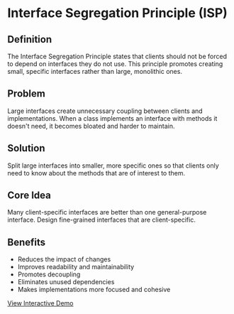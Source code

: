 # Interface Segregation Principle (ISP)

## Definition
The Interface Segregation Principle states that clients should not be forced to depend on interfaces they do not use. This principle promotes creating small, specific interfaces rather than large, monolithic ones.

## Problem
Large interfaces create unnecessary coupling between clients and implementations. When a class implements an interface with methods it doesn't need, it becomes bloated and harder to maintain.

## Solution
Split large interfaces into smaller, more specific ones so that clients only need to know about the methods that are of interest to them.

## Core Idea
Many client-specific interfaces are better than one general-purpose interface. Design fine-grained interfaces that are client-specific.

## Benefits
- Reduces the impact of changes
- Improves readability and maintainability
- Promotes decoupling
- Eliminates unused dependencies
- Makes implementations more focused and cohesive

[View Interactive Demo](./index.html)
